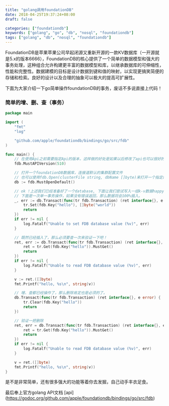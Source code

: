 ```yaml
---
title: "golang调用foundationDB"
date: 2018-04-25T19:37:24+08:00
draft: false

categories: ["foundationdb"]
keywords: ["golang", "go", "db", "nosql", "foundationdb"]
tags: ["golang", "db", "nosql", "foundationdb"]
---
```


FoundationDB是苹果苹果公司早起闭源又重新开源的一款KV数据库（一开源就是5.x的版本6666），FoundationDB的核心提供了一个简单的数据模型和强大的事务处理，这种组合允许构建更丰富的数据模型和库，以继承数据库的可伸缩性，性能和完整性。数据建模的目标是设计数据到键和值的映射，以实现更搞笑简便的存储和检索。良好的设计以及合理的抽象可以极大的提高可扩展性。

下面为大家介绍一下go简单操作foundationDB的事务，废话不多说直接上代码！

###  简单的增、删、查（事务）
``` go
package main

import (
	"fmt"
	"log"

	"github.com/apple/foundationdb/bindings/go/src/fdb"
)

func main() {
	// 在使用Api之前需要指定Api的版本，这样做的好处是如果以后修改了api也可以很好的向下兼容
	fdb.MustAPIVersion(510)

	// 打开一个foundationDB数据库，连接道默认的集群配置文件
	// 也可以使用fdb.Open(clusterFile string, dbName []byte)来打开一个指定的集群配置文件
	db := fdb.MustOpenDefault()

	// ok !上述我们已经准备好了一个database, 下面让我们尝试写入一组k-v数据happy一下。
	// 下面是一次单一事务操作，如果没有错误返回，那么数据将会100%插入。
	_, err := db.Transact(func(tr fdb.Transaction) (ret interface{}, e error) {
		tr.Set(fdb.Key("hello"), []byte("world"))
		return
	})
	if err != nil {
		log.Fatalf("Unable to set FDB database value (%v)", err)
	}

	// 既然已经插入了，那么必须要查一次来验证一下吧！
	ret, err := db.Transact(func(tr fdb.Transaction) (ret interface{}, e error) {
		ret = tr.Get(fdb.Key("hello")).MustGet()
		return
	})
	if err != nil {
		log.Fatalf("Unable to read FDB database value (%v)", err)
	}

	v := ret.([]byte)
	fmt.Printf("hello, %s\n", string(v))

	// 增、查都已经操作了，那么删除肯定也是必须的了。
	db.Transact(func(tr fdb.Transaction) (ret interface{}, e error) {
		tr.Clear(fdb.Key("hello"))
		return
	})

	// 验证一把删除
	ret, err = db.Transact(func(tr fdb.Transaction) (ret interface{}, e error) {
		ret = tr.Get(fdb.Key("hello")).MustGet()
		return
	})
	if err != nil {
		log.Fatalf("Unable to read FDB database value (%v)", err)
	}

	v = ret.([]byte)
	fmt.Printf("hello, %s\n", string(v))
}


```
是不是非常简单，还有很多强大的功能等着你去发掘，自己动手丰衣足食。

最后奉上官方golang API文档
[api] (https://godoc.org/github.com/apple/foundationdb/bindings/go/src/fdb)
